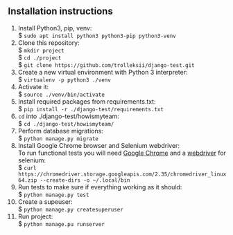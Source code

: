## Installation instructions

1. Install Python3, pip, venv:<br>
$ `sudo apt install python3 python3-pip python3-venv`<br>
2. Clone this repository:<br>
$ `mkdir project`<br>
$ `cd ./project`<br>
$ `git clone https://github.com/trolleksii/django-test.git`<br>
3. Create a new virtual environment with Python 3 interpreter:<br>
$ `virtualenv -p python3 ./venv`<br>
4. Activate it:<br>
$ `source ./venv/bin/activate`<br>
6. Install required packages from requirements.txt:<br>
$ `pip install -r ./django-test/requirements.txt`<br>
7. `cd` into ./django-test/howismyteam:<br>
$ `cd ./django-test/howismyteam/`<br>
8. Perform database migrations:<br>
$ `python manage.py migrate`<br>
9. Install Google Chrome browser and Selenium webdriver:<br>
To run functional tests you will need [Google Chrome](https://www.google.com/chrome/) and a [webdriver](https://sites.google.com/a/chromium.org/chromedriver/downloads) for selenium:<br>
$ `curl https://chromedriver.storage.googleapis.com/2.35/chromedriver_linux64.zip --create-dirs -o ~/.local/bin`<br>
10. Run tests to make sure if everything working as it should:<br>
$ `python manage.py test`<br>
11. Create a supeuser:<br>
$ `python manage.py createsuperuser`<br>
12. Run project:<br>
$ `python manage.pu runserver`<br>